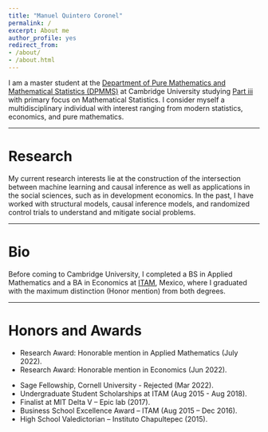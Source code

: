 ```yaml
---
title: "Manuel Quintero Coronel"
permalink: /
excerpt: About me
author_profile: yes
redirect_from:
- /about/
- /about.html
---
```


I am a master student at the [Department of Pure Mathematics and Mathematical Statistics (DPMMS)](https://www.dpmms.cam.ac.uk/) at Cambridge University studying [Part iii](https://en.wikipedia.org/wiki/Part_III_of_the_Mathematical_Tripos) with primary focus on Mathematical Statistics. I consider myself a multidisciplinary individual with interest ranging from modern statistics, economics, and pure mathematics.

------

Research
======

My current research interests lie at the construction of the intersection between machine learning and causal inference as well as applications in the social sciences, such as in development economics. In the past, I have worked with structural models, causal inference models, and randomized control trials to understand and mitigate social problems.

------

Bio
======

Before coming to Cambridge University, I completed a BS in Applied Mathematics and a BA in Economics at [ITAM](https://www.itam.mx/), Mexico, where I graduated with the maximum distinction (Honor mention) from both degrees. 

------

Honors and Awards
======

* Research Award: Honorable mention in Applied Mathematics (July 2022).
* Research Award: Honorable mention in Economics (Jun 2022).
- Sage Fellowship, Cornell University - Rejected (Mar 2022).
- Undergraduate Student Scholarships at ITAM (Aug 2015 - Aug 2018).
- Finalist at MIT Delta V – Epic lab (2017).
- Business School Excellence Award – ITAM (Aug 2015 – Dec 2016).
- High School Valedictorian – Instituto Chapultepec (2015).
